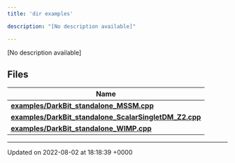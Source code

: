 ```yaml
---
title: 'dir examples'

description: "[No description available]"

---
```







[No description available]

## Files

| Name           |
| -------------- |
| **[examples/DarkBit_standalone_MSSM.cpp](/documentation/code/gambit_sphinx/files/darkbit__standalone__mssm_8cpp/#file-darkbit-standalone-mssm.cpp)**  |
| **[examples/DarkBit_standalone_ScalarSingletDM_Z2.cpp](/documentation/code/gambit_sphinx/files/darkbit__standalone__scalarsingletdm__z2_8cpp/#file-darkbit-standalone-scalarsingletdm-z2.cpp)**  |
| **[examples/DarkBit_standalone_WIMP.cpp](/documentation/code/gambit_sphinx/files/darkbit__standalone__wimp_8cpp/#file-darkbit-standalone-wimp.cpp)**  |






-------------------------------

Updated on 2022-08-02 at 18:18:39 +0000
